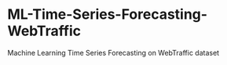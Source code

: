# ML-Time-Series-Forecasting-WebTraffic
Machine Learning Time Series Forecasting on WebTraffic dataset
